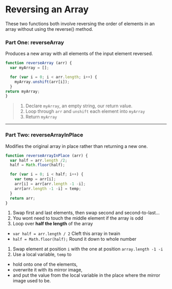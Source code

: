 # Reversing an Array
These two functions both involve reversing the order of elements in an array without using the reverse() method.  

### Part One: reverseArray
Produces a new array with all elements of the input element reversed.  
```js
function reverseArray (arr) {
  var myArray = [];

  for (var i = 0; i < arr.length; i++) {
    myArray.unshift(arr[i]);
  }
return myArray;
}
```
> 1. Declare `myArray`, an empty string, our return value.
> 1. Loop through `arr` and `unshift` each element into `myArray`
> 1. Return `myArray`

---

### Part Two: reverseArrayInPlace
Modifies the original array in place rather than returning a new one.  

```js
function reverseArrayInPlace (arr) {
  var half = arr.length /2;
  half = Math.floor(half);

  for (var i = 0; i < half; i++) {
    var temp = arr[i];
    arr[i] = arr[arr.length -1 -i];
    arr[arr.length -1 -i] = temp;
  }
  return arr;
}
```
1. Swap first and last elements, then swap second and second-to-last...
1. You wont need to touch the middle element if the array is odd
1. Loop over **half the length** of the array 
  * `var half = arr.length / 2`  Cleft this array in twain
  * `half = Math.floor(half);` Round it down to whole number
1. Swap element at position `i` with the one at position `array.length -1 -i`
1. Use a local variable, `temp` to 
  * hold onto one of the elements, 
  * overwrite it with its mirror image, 
  * and put the value from the local variable in the place where the mirror image used to be. 
